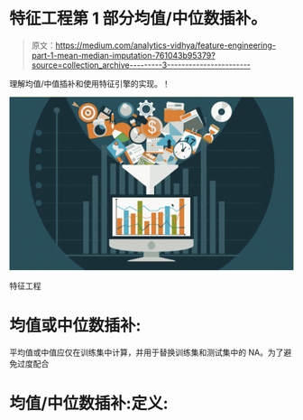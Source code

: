 # 特征工程第 1 部分均值/中位数插补。

> 原文：<https://medium.com/analytics-vidhya/feature-engineering-part-1-mean-median-imputation-761043b95379?source=collection_archive---------3----------------------->

理解均值/中值插补和使用特征引擎的实现。！

![](img/0d03ea2c322c690c8c1006a18a3da925.png)

特征工程

# 均值或中位数插补:

平均值或中值应仅在训练集中计算，并用于替换训练集和测试集中的 NA。为了避免过度配合

# 均值/中位数插补:定义: